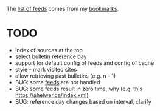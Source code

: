 The [list of feeds][ref_feeds] comes from my [bookmarks][ref_tw].

# TODO

- index of sources at the top
- select bulletin reference day
- support for default config of feeds and config of cache
- style - mark visited sites
- allow retrieving past bulletins (e.g. n - 1)
- BUG: some [feeds][ref_feeds] are not handled
- BUG: some feeds result in zero time, why (e.g. this https://ahelwer.ca/index.xml)
- BUG: reference day changes based on interval, clarify

[ref_tw]:https://twitter.com/JakubMikians
[ref_feeds]:feeds.conf

